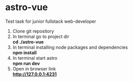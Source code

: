 # astro-vue
Test task for junior fullstack web-developer

1. Clone git repository
2. In terminal go to project dir\
   **cd ./astro-vue**
3. In terminal installing node packages and dependencies\
   **npm install**
4. In terminal start astro\
   **npm run dev**
5. Open in browser link\
   **http://127.0.0.1:4231**